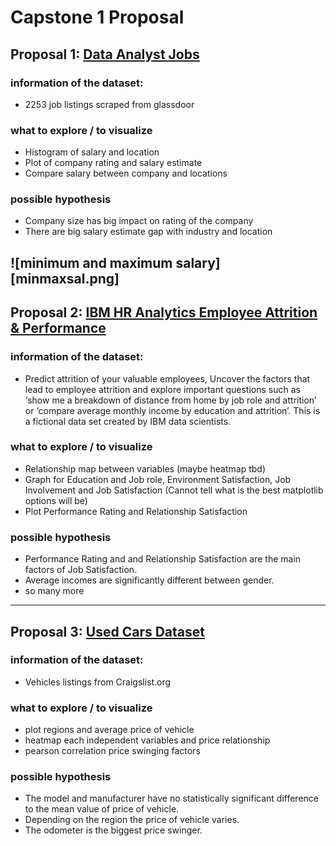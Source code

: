 # Capstone 1 Proposal

##  Proposal 1:  [Data Analyst Jobs](https://www.kaggle.com/andrewmvd/data-analyst-jobs)

### information of the dataset:
  - 2253 job listings scraped from glassdoor

### what to explore / to visualize  
- Histogram of salary and location 
- Plot of company rating and salary estimate
- Compare salary between company and locations

### possible hypothesis
  - Company size has big impact on rating of the company
  - There are big salary estimate gap with industry and location 


![minimum and maximum salary][minmaxsal.png]
-------

##   Proposal 2: [IBM HR Analytics Employee Attrition & Performance](https://www.kaggle.com/pavansubhasht/ibm-hr-analytics-attrition-dataset?select=WA_Fn-UseC_-HR-Employee-Attrition.csv)

### information of the dataset:
  - Predict attrition of your valuable employees, Uncover the factors that lead to employee attrition and explore important questions such as ‘show me a breakdown of distance from home by job role and attrition’ or ‘compare average monthly income by education and attrition’. This is a fictional data set created by IBM data scientists.

###  what to explore / to visualize
  - Relationship map between variables (maybe heatmap tbd)
  - Graph for Education and Job role, Environment Satisfaction, Job Involvement and Job Satisfaction (Cannot tell what is the best matplotlib options will be)
  - Plot Performance Rating and Relationship Satisfaction

###  possible hypothesis

- Performance Rating and and Relationship Satisfaction are the main factors of Job Satisfaction.
- Average incomes are significantly different between gender.
- so many more

-------

##  Proposal 3: [Used Cars Dataset](https://www.kaggle.com/austinreese/craigslist-carstrucks-data)

### information of the dataset:
  - Vehicles listings from Craigslist.org

### what to explore / to visualize  
  - plot regions and average price of vehicle
  - heatmap each independent variables and price relationship                       
  - pearson correlation price swinging factors
 
###  possible hypothesis
  - The model and manufacturer have no statistically significant difference to the mean value of price of vehicle.
  - Depending on the region the price of vehicle varies.
  - The odometer is the biggest price swinger.


